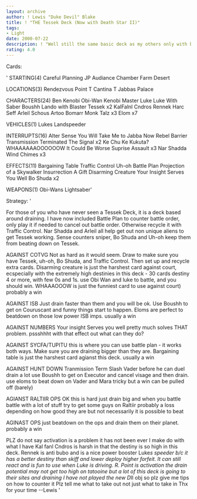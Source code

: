 ```yaml
---
layout: archive
author: ! Lewis "Duke Devil" Blake
title: ! "THE Tessek Deck (Now with Death Star II)"
tags:
- Light
date: 2000-07-22
description: ! "Well still the same basic deck as my others only with battle order protection."
rating: 4.0
---
```

Cards: 

' STARTING(4)
Careful Planning
JP Audiance Chamber
Farm
Desert

 LOCATIONS(3)
Rendezvous Point
T Cantina
T Jabbas Palace

 CHARACTERS(24)
Ben Kenobi
Obi-Wan Kenobi
Master Luke
Luke With Saber
Boushh
Lando with Blaster
Tessek x2
KalFalnl Cndros
Rennek
Harc Seff
Arleil Schous
Artoo
Bomarr Monk
Talz x3
Elom x7

 VEHICLES(1)
Lukes Landspeeder

 INTERRUPTS(16)
Alter
Sense
You Will Take Me to Jabba Now
Rebel Barrier
Transmission Terminated
The Signal x2
Ke Chu Ke Kukuta?
WHAAAAAAOOOOOOW
It Could Be Worse
Suprise Assault x3
Nar Shadda Wind Chimes x3

 EFFECTS(11)
Bargaining Table
Traffic Control
Uh-oh
Battle Plan
Projection of a Skywalker
Insurrection
A Gift
Disarming Creature
Your Insight Serves You Well
Bo Shuda x2

 WEAPONS(1)
Obi-Wans Lightsaber'

Strategy: '

For those of you who have never seen a Tessek Deck, it is a deck based around draining.  I have now included Battle Plan to counter battle order, only play it if needed to cancel out battle order. Otherwise recycle it with Traffic Control.
Nar Shadda and Arleil all help get out non unique aliens to get Tessek working.  Sense counters sniper, Bo Shuda and Uh-oh keep them from beating down on Tessek.



AGAINST COTVG
Not as hard as it would seem.  Draw to make sure you have Tessek, uh-oh, Bo Shuda, and Traffic Control.  Then set up and recycle extra cards.  Disarming creature is just the harshest card against court, ecspecially with the extremely high destinies in this deck - 30 cards destiny 4 or more, with few 0s and 1s.
use Obi Wan and luke to battle, and you should win.
WHAAAOOOW is just the funniest card to use against court)
probably a win

AGAINST ISB
Just drain faster than them and you will be ok.  Use Boushh to get on Couruscant and funny things start to happen.
Eloms are perfect to beatdown on those low power ISB imps.
usually a win

AGAINST NUMBERS
Your insight Serves you well pretty much solves THAT problem.
pssshhht with that effect out what can they do?

AGAINST SYCFA/TUPITU
this is where you can use battle plan - it works both ways.  Make sure you are draining bigger than they are.
Bargaining table is just the harshest card agianst this deck.
usually a win

AGAINST HUNT DOWN
Tranmission Term
Slash Vader before he can duel
drain a lot
use Boushh to get on Executor and cancel visage and then drain.
use eloms to beat down on Vader and Mara
tricky but a win can be pulled off (barely)

AGIANST RALTIIR OPS
OK this is hard
just drain big and when you battle battle with a lot of stuff
try to get some guys on Raltiir
probably a loss depending on how good they are but not necessarily it is possible to beat

AGINAST OPS
just beatdown on the ops and drain them on their planet.
probably a win



PLZ do not say activation is a problem it has not been ever I make do with what I have
Kal fanl Cndros is harsh in that the destiny is so high in this deck.
Rennek is anti bubo and is a nice power booster
Luke*s speeder b/c it has a better destiny than skiff and lower deploy higher forfeit.	It can still react and is fun to use when Luke is driving.
R. Point is activation
the drain potential may not get too high on tatooine but a lot of this deck is going to their sites and draining
I have not played the new D*II obj so plz give me tips on how to counter it
Plz tell me what to take out not just what to take in
Thx for your time
--Lewis
'